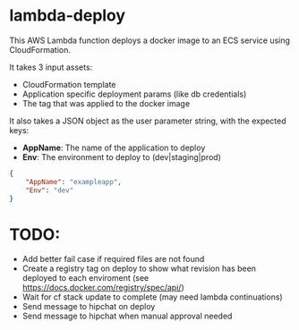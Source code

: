# lambda-deploy

This AWS Lambda function deploys a docker image to an ECS service using CloudFormation.

It takes 3 input assets:

* CloudFormation template
* Application specific deployment params (like db credentials)
* The tag that was applied to the docker image

It also takes a JSON object as the user parameter string, with the expected keys:

* **AppName**: The name of the application to deploy
* **Env**: The environment to deploy to (dev|staging|prod)

```json
{
	"AppName": "exampleapp",
	"Env": "dev"
}
```

# TODO:

* Add better fail case if required files are not found
* Create a registry tag on deploy to show what revision has been deployed to each enviroment (see https://docs.docker.com/registry/spec/api/)
* Wait for cf stack update to complete (may need lambda continuations)
* Send message to hipchat on deploy
* Send message to hipchat when manual approval needed
